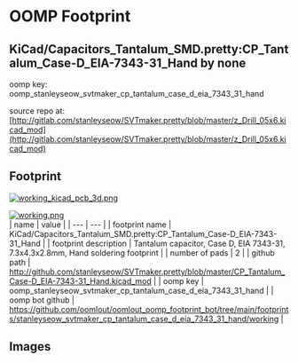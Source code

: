 # OOMP Footprint  
## KiCad/Capacitors_Tantalum_SMD.pretty:CP_Tantalum_Case-D_EIA-7343-31_Hand  by none  
  
oomp key: oomp_stanleyseow_svtmaker_cp_tantalum_case_d_eia_7343_31_hand  
  
source repo at: [http://gitlab.com/stanleyseow/SVTmaker.pretty/blob/master/z_Drill_05x6.kicad_mod](http://gitlab.com/stanleyseow/SVTmaker.pretty/blob/master/z_Drill_05x6.kicad_mod)  
## Footprint  
  
[![working_kicad_pcb_3d.png](working_kicad_pcb_3d_600.png)](working_kicad_pcb_3d.png)  
  
[![working.png](working_600.png)](working.png)  
| name | value | 
| --- | --- | 
| footprint name | KiCad/Capacitors_Tantalum_SMD.pretty:CP_Tantalum_Case-D_EIA-7343-31_Hand | 
| footprint description | Tantalum capacitor, Case D, EIA 7343-31, 7.3x4.3x2.8mm, Hand soldering footprint | 
| number of pads | 2 | 
| github path | http://github.com/stanleyseow/SVTmaker.pretty/blob/master/CP_Tantalum_Case-D_EIA-7343-31_Hand.kicad_mod | 
| oomp key | oomp_stanleyseow_svtmaker_cp_tantalum_case_d_eia_7343_31_hand | 
| oomp bot github | https://github.com/oomlout/oomlout_oomp_footprint_bot/tree/main/footprints/stanleyseow_svtmaker_cp_tantalum_case_d_eia_7343_31_hand/working | 
## Images  
